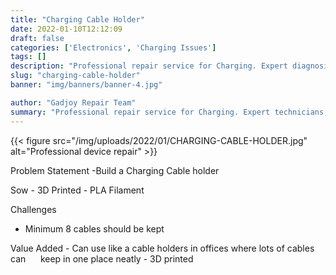 ```yaml
---
title: "Charging Cable Holder"
date: 2022-01-10T12:12:09
draft: false
categories: ['Electronics', 'Charging Issues']
tags: []
description: "Professional repair service for Charging. Expert diagnosis and quality repairs in Bangalore."
slug: "charging-cable-holder"
banner: "img/banners/banner-4.jpg"

author: "Gadjoy Repair Team"
summary: "Professional repair service for Charging. Expert technicians, quality parts, warranty included."
---
```


{{< figure src="/img/uploads/2022/01/CHARGING-CABLE-HOLDER.jpg" alt="Professional device repair" >}}

Problem Statement -Build a Charging Cable holder

Sow - 3D Printed - PLA Filament

Challenges

- Minimum 8 cables should be kept

Value Added - Can use like a cable holders in offices where lots of cables can&nbsp;&nbsp;&nbsp;&nbsp;&nbsp; keep in one place neatly - 3D printed